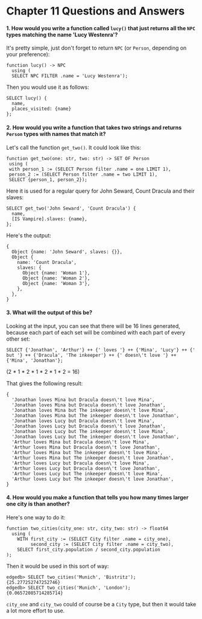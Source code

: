 # Chapter 11 Questions and Answers

#### 1. How would you write a function called `lucy()` that just returns all the `NPC` types matching the name 'Lucy Westenra'?

It's pretty simple, just don't forget to return `NPC` (or `Person`, depending on your preference):

```
function lucy() -> NPC
  using (
  SELECT NPC FILTER .name = 'Lucy Westenra');
```

Then you would use it as follows:

```
SELECT lucy() {
  name,
  places_visited: {name}
};
```

#### 2. How would you write a function that takes two strings and returns `Person` types with names that match it?

Let's call the function `get_two()`. It could look like this:

```
function get_two(one: str, two: str) -> SET OF Person
 using (
 with person_1 := (SELECT Person filter .name = one LIMIT 1),
 person_2 := (SELECT Person filter .name = two LIMIT 1),
 SELECT {person_1, person_2});
```

Here it is used for a regular query for John Seward, Count Dracula and their slaves:

```
SELECT get_two('John Seward', 'Count Dracula') {
  name,
  [IS Vampire].slaves: {name},
};
```

Here's the output:

```
{
  Object {name: 'John Seward', slaves: {}},
  Object {
    name: 'Count Dracula',
    slaves: {
      Object {name: 'Woman 1'},
      Object {name: 'Woman 2'},
      Object {name: 'Woman 3'},
    },
  },
}
```

#### 3. What will the output of this be?

Looking at the input, you can see that there will be 16 lines generated, because each part of each set will be combined with each part of every other set:

```
SELECT {'Jonathan', 'Arthur'} ++ {' loves '} ++ {'Mina', 'Lucy'} ++ {' but '} ++ {'Dracula', 'The inkeeper'} ++ {' doesn\'t love '} ++ {'Mina', 'Jonathan'};
```

(2 * 1 * 2 * 1 * 2 * 1 * 2 = 16)

That gives the following result:

```
{
  'Jonathan loves Mina but Dracula doesn\'t love Mina',
  'Jonathan loves Mina but Dracula doesn\'t love Jonathan',
  'Jonathan loves Mina but The inkeeper doesn\'t love Mina',
  'Jonathan loves Mina but The inkeeper doesn\'t love Jonathan',
  'Jonathan loves Lucy but Dracula doesn\'t love Mina',
  'Jonathan loves Lucy but Dracula doesn\'t love Jonathan',
  'Jonathan loves Lucy but The inkeeper doesn\'t love Mina',
  'Jonathan loves Lucy but The inkeeper doesn\'t love Jonathan',
  'Arthur loves Mina but Dracula doesn\'t love Mina',
  'Arthur loves Mina but Dracula doesn\'t love Jonathan',
  'Arthur loves Mina but The inkeeper doesn\'t love Mina',
  'Arthur loves Mina but The inkeeper doesn\'t love Jonathan',
  'Arthur loves Lucy but Dracula doesn\'t love Mina',
  'Arthur loves Lucy but Dracula doesn\'t love Jonathan',
  'Arthur loves Lucy but The inkeeper doesn\'t love Mina',
  'Arthur loves Lucy but The inkeeper doesn\'t love Jonathan',
}
```

#### 4. How would you make a function that tells you how many times larger one city is than another?

Here's one way to do it:

```
function two_cities(city_one: str, city_two: str) -> float64
  using (
    WITH first_city := (SELECT City filter .name = city_one),
         second_city := (SELECT City filter .name = city_two),
    SELECT first_city.population / second_city.population
);
```

Then it would be used in this sort of way:

```
edgedb> SELECT two_cities('Munich', 'Bistritz');
{25.277252747252746}
edgedb> SELECT two_cities('Munich', 'London');
{0.06572085714285714}
```

`city_one` and `city_two` could of course be a `City` type, but then it would take a lot more effort to use.
